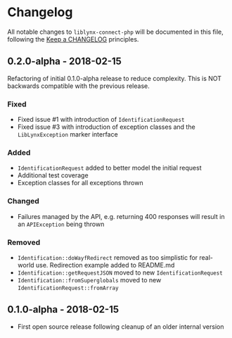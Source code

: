 # Changelog

All notable changes to `liblynx-connect-php` will be documented in this file,
following the [Keep a CHANGELOG](http://keepachangelog.com/) principles.

## 0.2.0-alpha - 2018-02-15

Refactoring of initial 0.1.0-alpha release to reduce complexity. This is NOT backwards
compatible with the previous release.

### Fixed

- Fixed issue #1 with introduction of `IdentificationRequest`
- Fixed issue #3 with introduction of exception classes and the `LibLynxException` marker interface

### Added

- `IdentificationRequest` added to better model the initial request
- Additional test coverage
- Exception classes for all exceptions thrown

### Changed

- Failures managed by the API, e.g. returning 400 responses will result in
  an `APIException` being thrown

### Removed

- `Identification::doWayfRedirect` removed as too simplistic for real-world use. Redirection example added to README.md
- `Identification::getRequestJSON` moved to new `IdentificationRequest`
- `Identification::fromSuperglobals`  moved to new `IdentificationRequest::fromArray`

## 0.1.0-alpha - 2018-02-15

- First open source release following cleanup of an older internal version
